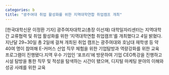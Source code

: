 ```yaml
---
categories: b
title: "광주여대 취업 활성화를 위한 지역대학연합 취업캠프 개최"
---
```

[한국대학신문 이정환 기자] 광주여자대학교(총장 이선재) 대학일자리센터는 지역대학 간 교류협력 및 취업 활성화를 위한 ‘지역대학연합 취업캠프’를 개최했다고 4일 밝혔다.지난달 29~30일 총 2일에 걸쳐 개최된 취업 캠프는 광주여대와 호남대 재학생 등 약 40여 명이 참여해 E-커머스 산업 직무 체험을 위한 기업탐방과 역량강화를 위한 교육 프로그램이 진행됐다.지역 우수 기업인 ‘포프리’에 방문하여 기업 CEO특강을 진행하고 시설 탐방을 통한 직무 및 적성을 탐색하는 시간이 됐으며, 디지털 마케팅 분야의 이해와 성공 사례를 위한 교육